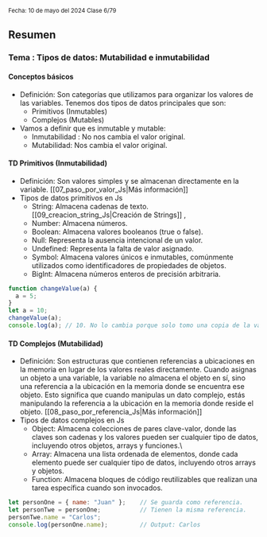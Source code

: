 <sub> Fecha: 10 de mayo del 2024 </sub>
<sub> Clase 6/79 </sub>
## Resumen

### Tema :  Tipos de datos: Mutabilidad e inmutabilidad
#### Conceptos básicos

- Definición: Son categorías que utilizamos para organizar los valores de las variables. Tenemos dos tipos de datos principales que son:
	- Primitivos (Inmutables)
	- Complejos (Mutables)
- Vamos a definir que es inmutable y mutable:
	- Inmutabilidad : No nos cambia el valor original.
	- Mutabilidad: Nos cambia el valor original.
#### TD Primitivos (Inmutabilidad) 

- Definición: Son valores simples y se almacenan directamente en la variable. [[07_paso_por_valor_Js|Más información]]
- Tipos de datos primitivos en Js
	- String: Almacena cadenas de texto. [[09_creacion_string_Js|Creación de Strings]] ,  
	- Number: Almacena números.
	- Boolean: Almacena valores booleanos (true o false).
	- Null: Representa la ausencia intencional de un valor.
	- Undefined: Representa la falta de valor asignado.
	- Symbol: Almacena valores únicos e inmutables, comúnmente utilizados como identificadores de propiedades de objetos.
	- BigInt: Almacena números enteros de precisión arbitraria.

```JavaScript
function changeValue(a) {
  a = 5;
}
let a = 10;
changeValue(a);
console.log(a); // 10. No lo cambia porque solo tomo una copia de la variable, mas no tomo la original.
```
#### TD Complejos (Mutabilidad)

- Definición: Son estructuras que contienen referencias a ubicaciones en la memoria en lugar de los valores reales directamente. Cuando asignas un objeto a una variable, la variable no almacena el objeto en sí, sino una referencia a la ubicación en la memoria donde se encuentra ese objeto. Esto significa que cuando manipulas un dato complejo, estás manipulando la referencia a la ubicación en la memoria donde reside el objeto. [[08_paso_por_referencia_Js|Más información]] 
- Tipos de datos complejos en Js
	- Object: Almacena colecciones de pares clave-valor, donde las claves son cadenas y los valores pueden ser cualquier tipo de datos, incluyendo otros objetos, arrays y funciones.\
	- Array: Almacena una lista ordenada de elementos, donde cada elemento puede ser cualquier tipo de datos, incluyendo otros arrays y objetos.
	- Function: Almacena bloques de código reutilizables que realizan una tarea específica cuando son invocados.
	  
```JavaScript
let personOne = { name: "Juan" };    // Se guarda como referencia.
let personTwe = personOne;           // Tienen la misma referencia.
personTwe.name = "Carlos";
console.log(personOne.name);         // Output: Carlos
 